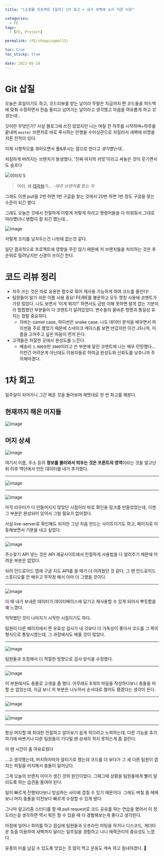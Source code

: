 ```yaml
---
title: "[쇼핑몰 프로젝트 5일차] 1차 회고 + 내가 새벽에 소리 지른 이유"

categories:
  - FE
tags:
  - [FE, Project]

permalink: /FE/shoppingmall5/

toc: true
toc_sticky: true
 
date: 2022-05-28
---
```


# Git 삽질

오늘은 휴일이기도 하고, 코드리뷰를 받는 날이라 주말은 지금까지 짠 코드들을 피드백에 맞춰 수정하면서 한숨 돌리고 넘어가는 날이라고 생각했고 마음을 여유롭게 하고 *있었는데...*

깃이란 무엇인가? 사실 블로그에 쓰진 않았지만 나는 며칠 전 하루를 시작하며+하루를 끝내며 `master` 브랜치로 바로 푸시하는 만행을 수미상관으로 저질러서 새벽에 비명을 지른 전적이 있다.

이제 시행착오를 겪어오면서 풀&푸시는 껌으로 한다고 *생각했는데...*

처참하게 버려지는 브랜치가 발생했다. '진짜 마지막 커밋'이라고 써놓은 것이 웃기면서도 슬프다

![이미지 5](https://user-images.githubusercontent.com/49031232/170833195-7b7e3b4f-3b4f-4e6b-91e5-fdaefe2f7d96.png)

> 어라, 왜 [데자뷰](https://daun3046.github.io/FE/shoppingmall3/)가... *-매주 브랜치를 뜯는 자*

그래도 이젠 pull을 2번 하면 1번 구글을 찾는 것에서 20번 하면 1번 정도 구글을 찾는 수준이 되긴 했다. 

그래도 오늘은 깃에서 친절하게 이렇게 저렇게 하라고 명령어들을 다 띄워줘서 그대로 따라헀더니 병합이 잘 되긴 했는데...

![image](https://user-images.githubusercontent.com/49031232/170833816-2aee449d-9b41-46bd-b98f-ef67aa83e54d.png)

저렇게 꼬리를 남겨두는건 나밖에 없는것 같다.

일단 결과적으로 프로젝트에 영향을 주진 않기 때문에 저 브랜치들을 처리하는 것은 후순위로 밀려났지만 신경이 쓰이긴 한다.

# 코드 리뷰 정리
- 자주 쓰는 것은 따로 유용한 함수로 묶어 재사용 가능하게 하여 코드를 줄인다!
- 팀원들이 알기 쉬운 이름 사용 중요! FE/BE를 불문하고 모두 명칭 사용에 코멘트가 가장 많았다.
나도 보면서 '이게 뭐지?' 하면서도 금방 이해 못하면 발목 잡는 기분이라 찝찝했던 부분들이 다 코멘트가 달려있었다.
변수들의 올바른 명명과 통일성 유지는 정말 중요하다.
  - 자바는 camel case, 파이썬은 snake case. 나도 데이터 분석을 배우면서 파이썬을 주로 했었기 때문에 스네이크 케이스를 보면 반갑지만 이건 JS니까, 이름을 고쳐주고 싶은 마음이 먼저 든다.
- 고객들은 자잘한 곳에서 완성도를 느낀다.
  - 배송비 `3,000원`만 `3000`이라고 쓴 부분에 달린 코멘트에 나는 매우 민망했다... 이런건 어려운게 아닌데도 이용자들로 하여금 완성도와 신뢰도를 낮추니까 주의해야겠다.

# 1차 회고
일주일이 되어가니 그간 해온 것을 돌아보며 제멋대로 한 번 회고를 해본다.

## 현재까지 해온 머지들

![image](https://user-images.githubusercontent.com/49031232/170833927-9f07d717-8ebf-43a2-a556-d563dbcc50ae.png)

## 머지 상세
![image](https://user-images.githubusercontent.com/49031232/170834082-7200c58e-82fb-4ca4-876a-1fc56b052343.png)

여기서 이름, 주소 등의 **정보를 불러와서 띄우는 것은 프론트의 영역**이라는 것을 알고난 뒤 이후 백단에서 만든 데이터를 내가 추가했다.

***

![image](https://user-images.githubusercontent.com/49031232/170834265-c9b6b9a6-8b24-40e1-acc1-b0f88e2ee075.png)

***

![image](https://user-images.githubusercontent.com/49031232/170834382-76db2bd8-62f9-42be-8967-29f5d6ec456b.png)

아직 라우터가 다 만들어지지 않았던 시점이라 따로 확인용 링크를 만들었었는데, 이젠 그 부분은 완성되어 있어서 그럴 필요가 없어졌다.

사실 live-server로 확인해도 되지만 그냥 처음 만드는 사이트이기도 하고, 페이지로 이동해보면서 기분을 내고 싶었다.

***

![image](https://user-images.githubusercontent.com/49031232/170834506-1da98fbf-47dd-4d92-ab46-284babdec19c.png)

주소찾기 API 넣는 것은 API 제공사이트에서 친절하게 사용법을 다 알려주기 때문에 어려운 부분은 없었다.

되려 안드로이드 앱에 구글 지도 API를 쓸 때가 더 어려웠던 것 같다. 그 땐 안드로이드 스튜디오를 안 배우고 무작정 해서 아마 더 그랬을 것이다. 

***

![image](https://user-images.githubusercontent.com/49031232/170834583-039c5ff7-6b16-40fc-adb9-21a2bfac7c98.png)

이 때 내가 보내준 데이터가 데이터베이스에 담기고 재사용할 수 있게 되어서 뿌듯함을 꽤 느꼈다.

막막했던 것이 나아지기 시작한 시점이기도 하다.

팀원이 다른 페이지에서 짠 유효성 검사가 내 것보다 더 가독성이 좋아서 코드를 그 쪽의 형식으로 통일시켰는데, 그 과정에서도 배울 것이 많았다.

***

![image](https://user-images.githubusercontent.com/49031232/170834698-eb7fb63c-40da-4b3a-981c-c15ad2433852.png)

팀원들과 조정해서 더 적절한 방향으로 검사 양식을 수정했다.

***

![image](https://user-images.githubusercontent.com/49031232/170834866-944673c8-26e7-4a9f-9c0a-7125a226669c.png)

이 부분에서도 충돌로 고생을 좀 했다. 아무래도 8개의 파일을 작성하다보니 충돌을 피할 순 없었는데,
지금 보니 저 부분은 나누어서 순서대로 했어도 됐겠다는 생각이 든다.

***

![image](https://user-images.githubusercontent.com/49031232/170835092-39e3b1b7-c071-46e7-a43a-b4f927e56027.png)

***

![image](https://user-images.githubusercontent.com/49031232/170835344-efd4e69b-99af-4913-8b45-71b1438265a7.png)


***

항상 머지할 때 최대한 친절하고 알아보기 쉽게 적으려고 노력하는데, 다른 기능을 추가하기에 바쁘거나 다른 팀원들이 기다릴 땐 상세히 적지 못하는게 좀 걸린다.

이 땐 시간이 좀 여유로웠다

...고 생각했는데, 머지하자마자 알리기로 했는데 코드를 더 보다가 그 새 다른 팀원이 겹치는 파일을 머지해서 충돌이 일어났다.

그게 오늘의 브랜치 미아가 생긴 것의 원인이었다. 그때그때 상황을 팀원들에게 빨리 알리도록 하는 습관을 들여야 된다.

일이 빠르게 진행되다보니 방심하는 사이에 겹칠 수 있기 때문이다. 그래도 며칠 좀 헤매보니 머지 충돌을 이전보다 빠르게 수정할 수 있게 됐다.

그나마 알고리즘 스터디를 할 때 pull request로 코드 공유를 하는 연습을 했어서 이 정도라는걸 생각하면 역시 뭐든 할 수 있을 때 다 경험해보는게 좋다고 생각한다.

아침에 일어나 회의를 하고 점심에 팀원들과 오프라인 미팅을 하거나 디스코드, 게더타운 등을 이용하여 새벽까지 달리는 일주일을 경험하고 나니 체력관리의 중요성도 느꼈다.

유종의 미를 남길 수 있도록 맛있는 것 많이 먹고 운동도 계속 하고 힘내야겠다. 🤸
